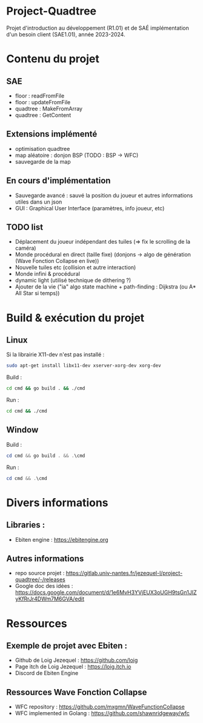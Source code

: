 # Project-Quadtree
Projet d'introduction au développement (R1.01) et de SAÉ implémentation d'un besoin client (SAE1.01), année 2023-2024.

# Contenu du projet
## SAE
- floor : readFromFile
- floor : updateFromFile
- quadtree : MakeFromArray
- quadtree : GetContent
## Extensions implémenté
- optimisation quadtree 
- map aléatoire : donjon BSP (TODO : BSP -> WFC)
- sauvegarde de la map
## En cours d'implémentation
- Sauvegarde avancé : sauvé la position du joueur et autres informations utiles dans un json
- GUI : Graphical User Interface (paramètres, info joueur, etc)
## TODO list
- Déplacement du joueur indépendant des tuiles (=> fix le scrolling de la caméra)
- Monde procédural en direct (taille fixe) (donjons -> algo de génération (Wave Fonction Collapse en live))
- Nouvelle tuiles etc (collision et autre interaction)
- Monde infini & procédural
- dynamic light (utilisé technique de dithering ?)
- Ajouter de la vie ("ia" algo state machine + path-finding : Dijkstra (ou A* All Star si temps))

# Build & exécution du projet
## Linux
Si la librairie X11-dev n'est pas installé :
```bash
sudo apt-get install libx11-dev xserver-xorg-dev xorg-dev
```
Build :
```bash
cd cmd && go build . && ./cmd
```
Run :
```bash
cd cmd && ./cmd
```
## Window
Build :
```powershell
cd cmd && go build . && .\cmd
```
Run :
```powershell
cd cmd && .\cmd
```

# Divers informations
## Libraries :
- Ebiten engine : https://ebitengine.org
## Autres informations
- repo source projet : https://gitlab.univ-nantes.fr/jezequel-l/project-quadtree/-/releases
- Google doc des idées : https://docs.google.com/document/d/1e6MvH3YVjEUX3oUGH9tsGn1JIZyKfRrJr4DWm7M6GVA/edit
# Ressources
## Exemple de projet avec Ebiten :
- Github de Loig Jezequel : https://github.com/loig
- Page itch de Loig Jezequel : https://loig.itch.io
- Discord de Ebiten Engine
## Ressources Wave Fonction Collapse
- WFC repository : https://github.com/mxgmn/WaveFunctionCollapse
- WFC implemented in Golang : https://github.com/shawnridgeway/wfc
